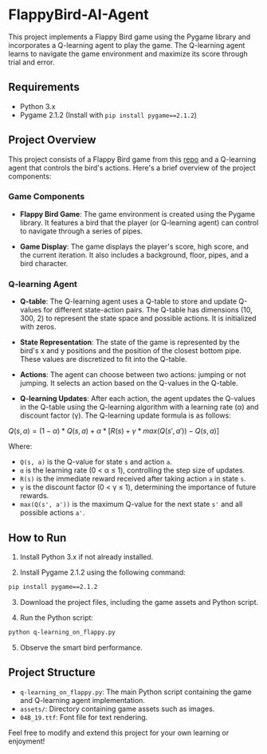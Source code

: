 # FlappyBird-AI-Agent


This project implements a Flappy Bird game using the Pygame library and incorporates a Q-learning agent to play the game. The Q-learning agent learns to navigate the game environment and maximize its score through trial and error.

## Requirements

- Python 3.x
- Pygame 2.1.2 (Install with `pip install pygame==2.1.2`)

## Project Overview

This project consists of a Flappy Bird game from this [repo](https://github.com/ivandradivojevic/FlappyBird-Game-Clone) and a Q-learning agent that controls the bird's actions. Here's a brief overview of the project components:

### Game Components

- **Flappy Bird Game**: The game environment is created using the Pygame library. It features a bird that the player (or Q-learning agent) can control to navigate through a series of pipes.

- **Game Display**: The game displays the player's score, high score, and the current iteration. It also includes a background, floor, pipes, and a bird character.

### Q-learning Agent

- **Q-table**: The Q-learning agent uses a Q-table to store and update Q-values for different state-action pairs. The Q-table has dimensions (10, 300, 2) to represent the state space and possible actions. It is initialized with zeros.

- **State Representation**: The state of the game is represented by the bird's x and y positions and the position of the closest bottom pipe. These values are discretized to fit into the Q-table.

- **Actions**: The agent can choose between two actions: jumping or not jumping. It selects an action based on the Q-values in the Q-table.

- **Q-learning Updates**: After each action, the agent updates the Q-values in the Q-table using the Q-learning algorithm with a learning rate (α) and discount factor (γ). The Q-learning update formula is as follows:

$Q(s, a) = (1-α) * Q(s, a) + α * [R(s) + γ * max(Q(s', a')) - Q(s, a)]$

Where:
- `Q(s, a)` is the Q-value for state `s` and action `a`.
- `α` is the learning rate (0 < α ≤ 1), controlling the step size of updates.
- `R(s)` is the immediate reward received after taking action `a` in state `s`.
- `γ` is the discount factor (0 < γ ≤ 1), determining the importance of future rewards.
- `max(Q(s', a'))` is the maximum Q-value for the next state `s'` and all possible actions `a'`.


## How to Run

1. Install Python 3.x if not already installed.

2. Install Pygame 2.1.2 using the following command:

```bash
pip install pygame==2.1.2
```

3. Download the project files, including the game assets and Python script.

4. Run the Python script:

```bash
python q-learning_on_flappy.py
```

5. Observe the smart bird performance.


## Project Structure

- `q-learning_on_flappy.py`: The main Python script containing the game and Q-learning agent implementation.
- `assets/`: Directory containing game assets such as images.
- `04B_19.ttf`: Font file for text rendering.


Feel free to modify and extend this project for your own learning or enjoyment!
